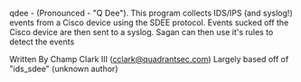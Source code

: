 qdee - (Pronounced - "Q Dee").  This program collects IDS/IPS (and syslog!)
events from a Cisco device using the SDEE protocol.  Events sucked off the
Cisco device are then sent to a syslog.  Sagan can then use it's rules to 
detect the events

Written By Champ Clark III (cclark@quadrantsec.com)
Largely based off of "ids_sdee" (unknown author)

